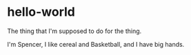 # hello-world
The thing that I'm supposed to do for the thing.

I'm Spencer,
I like cereal and Basketball, and I have big hands.
